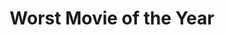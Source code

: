 ---
title: "Worst Movie of the Year"
edition: 2019
film: the-laundromat.md
image: https://m.media-amazon.com/images/M/MV5BZTUxMTNhZDYtYjRiYS00ODMzLWE0M2EtMjNjMTJjZmMyMmRlXkEyXkFqcGdeQXVyMTM2Mzg4MA@@._V1_.jpg
type: award
weight: 18
---